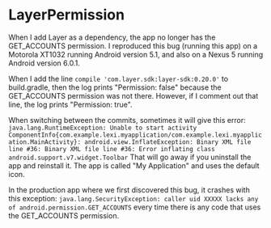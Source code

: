# LayerPermission

When I add Layer as a dependency, the app no longer has the GET_ACCOUNTS permission. I reproduced this bug (running this app) on a Motorola XT1032 running Android version 5.1, and also on a Nexus 5 running Android version 6.0.1.

When I add the line `compile 'com.layer.sdk:layer-sdk:0.20.0'` to build.gradle, then the log prints "Permission: false" because the GET_ACCOUNTS permission was not there. However, if I comment out that line, the log prints "Permission: true".

When switching between the commits, sometimes it will give this error: `java.lang.RuntimeException: Unable to start activity ComponentInfo{com.example.lexi.myapplication/com.example.lexi.myapplication.MainActivity}: android.view.InflateException: Binary XML file line #36: Binary XML file line #36: Error inflating class android.support.v7.widget.Toolbar`  That will go away if you uninstall the app and reinstall it. The app is called "My Application" and uses the default icon.

In the production app where we first discovered this bug, it crashes with this exception: `java.lang.SecurityException: caller uid XXXXX lacks any of android.permission.GET_ACCOUNTS` every time there is any code that uses the GET_ACCOUNTS permission.
